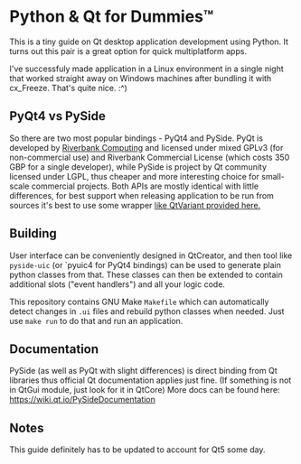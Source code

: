 Python & Qt for Dummies™
========================
This is a tiny guide on Qt desktop application development using Python. It
turns out this pair is a great option for quick multiplatform apps.

I've successfuly made application in a Linux environment in a single night
that worked straight away on Windows machines after bundling it with cx_Freeze.
That's quite nice. :^)

PyQt4 vs PySide
---------------
So there are two most popular bindings - PyQt4 and PySide. PyQt is developed by 
[Riverbank Computing](https://www.riverbankcomputing.com/) and licensed under
mixed GPLv3 (for non-commercial use) and Riverbank Commercial License (which
costs 350 GBP for a single developer), while PySide is project by Qt community
licensed under LGPL, thus cheaper and more interesting choice for small-scale
commercial projects. Both APIs are mostly identical with little differences,
for best support when releasing application to be run from sources it's best to
use some wrapper [like QtVariant provided here.](https://askubuntu.com/a/141641)

Building
--------
User interface can be conveniently designed in QtCreator, and then tool like
`pyside-uic` (or `pyuic4 for PyQt4 bindings) can be used to generate plain
python classes from that. These classes can then be extended to contain
additional slots ("event handlers") and all your logic code.

This repository contains GNU Make `Makefile` which can automatically detect
changes in `.ui` files and rebuild python classes when needed. Just use `make
run` to do that and run an application.

Documentation
-------------
PySide (as well as PyQt with slight differences) is direct binding from Qt
libraries thus official Qt documentation applies just fine. (If something is not
in QtGui module, just look for it in QtCore)
More docs can be found here: https://wiki.qt.io/PySideDocumentation

Notes
-----
This guide definitely has to be updated to account for Qt5 some day.
